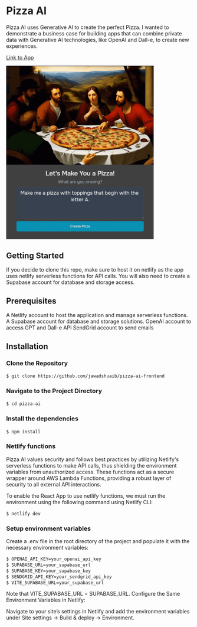 # Pizza AI

Pizza AI uses Generative AI to create the perfect Pizza. I wanted to demonstrate a business case for building apps that can combine private data with Generative AI technologies, like OpenAI and Dall-e, to create new experiences.

[Link to App](https://pizza-ai.netlify.app/)

<img src="./src/assets/screenshot.gif" alt="Pizza AI App" title="Pizza AI App" width="400px"/>

## Getting Started

If you decide to clone this repo, make sure to host it on netlify as the app uses netlify serverless functions for API calls.
You will also need to create a Supabase account for database and storage access.

## Prerequisites

A Netlify account to host the application and manage serverless functions.
A Supabase account for database and storage solutions.
OpenAI account to access GPT and Dall-e API
SendGrid account to send emails

## Installation

### Clone the Repository

    $ git clone https://github.com/jawadshuaib/pizza-ai-frontend

### Navigate to the Project Directory

    $ cd pizza-ai

### Install the dependencies

    $ npm install

### Netlify functions

Pizza AI values security and follows best practices by utilizing Netlify's serverless functions to make API calls, thus shielding the environment variables from unauthorized access. These functions act as a secure wrapper around AWS Lambda Functions, providing a robust layer of security to all external API interactions.

To enable the React App to use netlify functions, we must run the environment using the following command using Netlify CLI:

    $ netlify dev

### Setup environment variables

Create a .env file in the root directory of the project and populate it with the necessary environment variables:

    $ OPENAI_API_KEY=your_openai_api_key
    $ SUPABASE_URL=your_supabase_url
    $ SUPABASE_KEY=your_supabase_key
    $ SENDGRID_API_KEY=your_sendgrid_api_key
    $ VITE_SUPABASE_URL=your_supabase_url

Note that VITE_SUPABASE_URL = SUPABASE_URL. Configure the Same Environment Variables in Netlify:

Navigate to your site’s settings in Netlify and add the environment variables under Site settings -> Build & deploy -> Environment.
